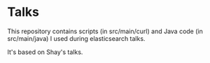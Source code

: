 Talks
=====

This repository contains scripts (in src/main/curl) and Java code (in src/main/java) I used during elasticsearch talks.

It's based on Shay's talks.

